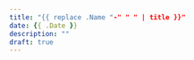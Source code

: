 ```yaml
---
title: "{{ replace .Name "-" " " | title }}"
date: {{ .Date }}
description: ""
draft: true
---
```


